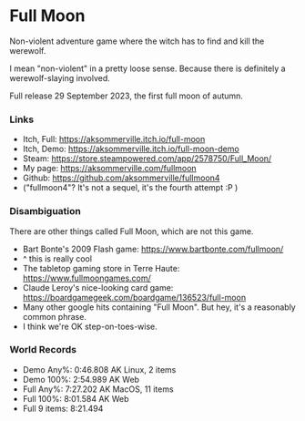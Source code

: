 # Full Moon

Non-violent adventure game where the witch has to find and kill the werewolf.

I mean "non-violent" in a pretty loose sense.
Because there is definitely a werewolf-slaying involved.

Full release 29 September 2023, the first full moon of autumn.

### Links

- Itch, Full: https://aksommerville.itch.io/full-moon
- Itch, Demo: https://aksommerville.itch.io/full-moon-demo
- Steam: https://store.steampowered.com/app/2578750/Full_Moon/
- My page: https://aksommerville.com/fullmoon
- Github: https://github.com/aksommerville/fullmoon4
- ("fullmoon4"? It's not a sequel, it's the fourth attempt :P )

### Disambiguation

There are other things called Full Moon, which are not this game.

- Bart Bonte's 2009 Flash game: https://www.bartbonte.com/fullmoon/
- ^ this is really cool
- The tabletop gaming store in Terre Haute: https://www.fullmoongames.com/
- Claude Leroy's nice-looking card game: https://boardgamegeek.com/boardgame/136523/full-moon
- Many other google hits containing "Full Moon". But hey, it's a reasonably common phrase.
- I think we're OK step-on-toes-wise.

### World Records

- Demo Any%: 0:46.808 AK Linux, 2 items
- Demo 100%: 2:54.989 AK Web
- Full Any%: 7:27.202 AK MacOS, 11 items
- Full 100%: 8:01.584 AK Web
- Full 9 items: 8:21.494

